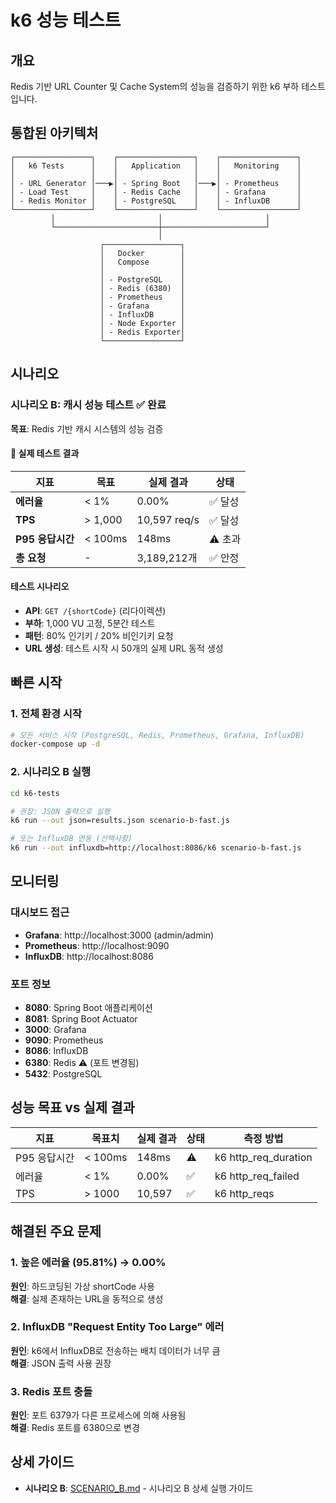 # k6 성능 테스트

## 개요

Redis 기반 URL Counter 및 Cache System의 성능을 검증하기 위한 k6 부하 테스트입니다.

## 통합된 아키텍처

```
┌─────────────────┐    ┌─────────────────┐    ┌─────────────────┐
│   k6 Tests      │    │   Application   │    │   Monitoring    │
│                 │    │                 │    │                 │
│ - URL Generator │───▶│ - Spring Boot   │───▶│ - Prometheus    │
│ - Load Test     │    │ - Redis Cache   │    │ - Grafana       │
│ - Redis Monitor │    │ - PostgreSQL    │    │ - InfluxDB      │
└─────────────────┘    └─────────────────┘    └─────────────────┘
         │                       │                       │
         └───────────────────────┼───────────────────────┘
                                 │
                    ┌─────────────────┐
                    │   Docker        │
                    │   Compose       │
                    │                 │
                    │ - PostgreSQL    │
                    │ - Redis (6380)  │
                    │ - Prometheus    │
                    │ - Grafana       │
                    │ - InfluxDB      │
                    │ - Node Exporter │
                    │ - Redis Exporter│
                    └─────────────────┘
```

## 시나리오

### 시나리오 B: 캐시 성능 테스트 ✅ 완료

**목표**: Redis 기반 캐시 시스템의 성능 검증

#### 🎯 실제 테스트 결과

| 지표             | 목표    | 실제 결과    | 상태    |
| ---------------- | ------- | ------------ | ------- |
| **에러율**       | < 1%    | 0.00%        | ✅ 달성 |
| **TPS**          | > 1,000 | 10,597 req/s | ✅ 달성 |
| **P95 응답시간** | < 100ms | 148ms        | ⚠️ 초과 |
| **총 요청**      | -       | 3,189,212개  | ✅ 안정 |

#### 테스트 시나리오

- **API**: `GET /{shortCode}` (리다이렉션)
- **부하**: 1,000 VU 고정, 5분간 테스트
- **패턴**: 80% 인기키 / 20% 비인기키 요청
- **URL 생성**: 테스트 시작 시 50개의 실제 URL 동적 생성

## 빠른 시작

### 1. 전체 환경 시작

```bash
# 모든 서비스 시작 (PostgreSQL, Redis, Prometheus, Grafana, InfluxDB)
docker-compose up -d
```

### 2. 시나리오 B 실행

```bash
cd k6-tests

# 권장: JSON 출력으로 실행
k6 run --out json=results.json scenario-b-fast.js

# 또는 InfluxDB 연동 (선택사항)
k6 run --out influxdb=http://localhost:8086/k6 scenario-b-fast.js
```

## 모니터링

### 대시보드 접근

- **Grafana**: http://localhost:3000 (admin/admin)
- **Prometheus**: http://localhost:9090
- **InfluxDB**: http://localhost:8086

### 포트 정보

- **8080**: Spring Boot 애플리케이션
- **8081**: Spring Boot Actuator
- **3000**: Grafana
- **9090**: Prometheus
- **8086**: InfluxDB
- **6380**: Redis ⚠️ (포트 변경됨)
- **5432**: PostgreSQL

## 성능 목표 vs 실제 결과

| 지표          | 목표치  | 실제 결과 | 상태 | 측정 방법            |
| ------------- | ------- | --------- | ---- | -------------------- |
| P95 응답시간  | < 100ms | 148ms     | ⚠️   | k6 http_req_duration |
| 에러율        | < 1%    | 0.00%     | ✅   | k6 http_req_failed   |
| TPS           | > 1000  | 10,597    | ✅   | k6 http_reqs         |

## 해결된 주요 문제

### 1. 높은 에러율 (95.81%) → 0.00%

**원인**: 하드코딩된 가상 shortCode 사용  
**해결**: 실제 존재하는 URL을 동적으로 생성

### 2. InfluxDB "Request Entity Too Large" 에러

**원인**: k6에서 InfluxDB로 전송하는 배치 데이터가 너무 큼  
**해결**: JSON 출력 사용 권장

### 3. Redis 포트 충돌

**원인**: 포트 6379가 다른 프로세스에 의해 사용됨  
**해결**: Redis 포트를 6380으로 변경

## 상세 가이드

- **시나리오 B**: [SCENARIO_B.md](./SCENARIO_B.md) - 시나리오 B 상세 실행 가이드
